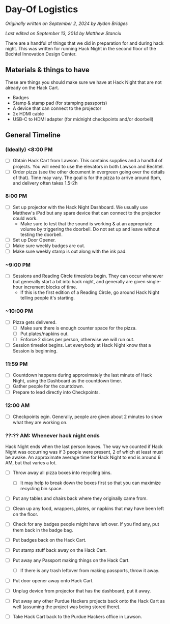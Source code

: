 # Day-Of Logistics
_Originally written on September 2, 2024 by Ayden Bridges_

_Last edited on September 13, 2014 by Matthew Stanciu_

There are a handful of things that we did in preparation for and during hack night. This was written for running Hack Night in the second floor of the Bechtel Innovation Design Center.

## Materials & things to have

These are things you should make sure we have at Hack Night that are not already on the Hack Cart.

- Badges
- Stamp & stamp pad (for stamping passports)
- A device that can connect to the projector
- 2x HDMI cable
- USB-C to HDMI adapter (for midnight checkpoints and/or doorbell)

## General Timeline

### (Ideally) <8:00 PM
- [ ] Obtain Hack Cart from Lawson. This contains supplies and a handful of projects. You will need to use the elevators in both Lawson and Bechtel.
- [ ] Order pizza (see the other document in evergreen going over the details of that). Time may vary. The goal is for the pizza to arrive around 9pm, and delivery often takes 1.5-2h

### 8:00 PM
- [ ] Set up projector with the Hack Night Dashboard. We usually use Matthew's iPad but any spare device that can connect to the projector could work.
  - Make sure to test that the sound is working & at an appropriate volume by triggering the doorbell. Do not set up and leave without testing the doorbell.
- [ ] Set up Door Opener.
- [ ] Make sure weekly badges are out.
- [ ] Make sure weekly stamp is out along with the ink pad.

### ~9:00 PM
- [ ] Sessions and Reading Circle timeslots begin. They can occur whenever but generally start a bit into hack night, and generally are given single-hour increment blocks of time.
  - If this is the first edition of a Reading Circle, go around Hack Night telling people it's starting.

### ~10:00 PM 
- [ ] Pizza gets delivered.
  - [ ] Make sure there is enough counter space for the pizza.
  - [ ] Put plates/napkins out.
  - [ ] Enforce 2 slices per person, otherwise we will run out.
- [ ] Session timeslot begins. Let everybody at Hack Night know that a Session is beginning.

### 11:59 PM
- [ ] Countdown happens during approximately the last minute of Hack Night, using the Dashboard as the countdown timer.
- [ ] Gather people for the countdown.
- [ ] Prepare to lead directly into Checkpoints.

### 12:00 AM
- [ ] Checkpoints egin. Generally, people are given about 2 minutes to show what they are working on.

### ??:?? AM: Whenever hack night ends
Hack Night ends when the last person leaves. The way we counted if Hack Night was occurring was if 3 people were present, 2 of which at least must be awake. An approximate average time for Hack Night to end is around 6 AM, but that varies a lot.
- [ ] Throw away all pizza boxes into recycling bins.
  - [ ] It may help to break down the boxes first so that you can maximize recycling bin space.
- [ ] Put any tables and chairs back where they originally came from.
- [ ] Clean up any food, wrappers, plates, or napkins that may have been left on the floor.
- [ ] Check for any badges people might have left over. If you find any, put them back in the badge bag.
- [ ] Put badges back on the Hack Cart.
- [ ] Put stamp stuff back away on the Hack Cart.
- [ ] Put away any Passport making things on the Hack Cart.
  - [ ] If there is any trash leftover from making passports, throw it away.
- [ ] Put door opener away onto Hack Cart.
- [ ] Unplug device from projector that has the dashboard, put it away.
- [ ] Put away any other Purdue Hackers projects back onto the Hack Cart as well (assuming the project was being stored there).
- [ ] Take Hack Cart back to the Purdue Hackers office in Lawson.

